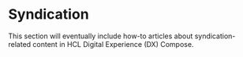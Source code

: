 # Syndication

This section will eventually include how-to articles about syndication-related content in HCL Digital Experience (DX) Compose.

